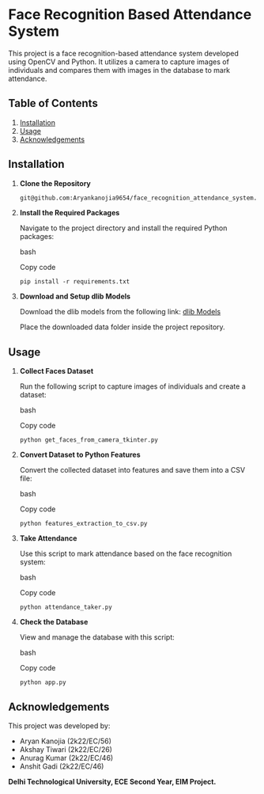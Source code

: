 # Face Recognition Based Attendance System

This project is a face recognition-based attendance system developed using OpenCV and Python. It utilizes a camera to capture images of individuals and compares them with images in the database to mark attendance.

## Table of Contents

1. [Installation](#installation)
2. [Usage](#usage)
3. [Acknowledgements](#acknowledgements)

## Installation

1. **Clone the Repository**

   ```bash
   git@github.com:Aryankanojia9654/face_recognition_attendance_system.git
2.  **Install the Required Packages**
    
    Navigate to the project directory and install the required Python packages:
    
    bash
    
    Copy code
    
    `pip install -r requirements.txt` 
    
3.  **Download and Setup dlib Models**
    
    Download the dlib models from the following link: [dlib Models](https://github.com/davisking/dlib-models)
    
    Place the downloaded data folder inside the project repository.
    

## Usage

1.  **Collect Faces Dataset**
    
    Run the following script to capture images of individuals and create a dataset:
    
    bash
    
    Copy code
    
    `python get_faces_from_camera_tkinter.py` 
    
2.  **Convert Dataset to Python Features**
    
    Convert the collected dataset into features and save them into a CSV file:
    
    bash
    
    Copy code
    
    `python features_extraction_to_csv.py` 
    
3.  **Take Attendance**
    
    Use this script to mark attendance based on the face recognition system:
    
    bash
    
    Copy code
    
    `python attendance_taker.py` 
    
4.  **Check the Database**
    
    View and manage the database with this script:
    
    bash
    
    Copy code
    
    `python app.py` 
    


## Acknowledgements

This project was developed by:

-   Aryan Kanojia (2k22/EC/56)
-   Akshay Tiwari (2k22/EC/26)
-   Anurag Kumar (2k22/EC/46)
-   Anshit Gadi (2k22/EC/46)

**Delhi Technological University, ECE Second Year, EIM Project.**

